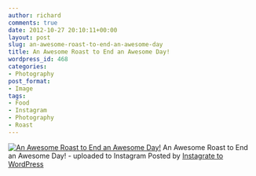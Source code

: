 ```yaml
---
author: richard
comments: true
date: 2012-10-27 20:10:11+00:00
layout: post
slug: an-awesome-roast-to-end-an-awesome-day
title: An Awesome Roast to End an Awesome Day!
wordpress_id: 468
categories:
- Photography
post_format:
- Image
tags:
- Food
- Instagram
- Photography
- Roast
---
```


[![An Awesome Roast to End an Awesome Day!](http://richard.perry-online.me.uk/files/2012/10/b201190a207a11e29a9c22000a1fbe09_7.jpg)](http://richard.perry-online.me.uk/files/2012/10/b201190a207a11e29a9c22000a1fbe09_7.jpg)
An Awesome Roast to End an Awesome Day! - uploaded to Instagram
Posted by [Instagrate to WordPress](http://wordpress.org/extend/plugins/instagrate-to-wordpress/)
